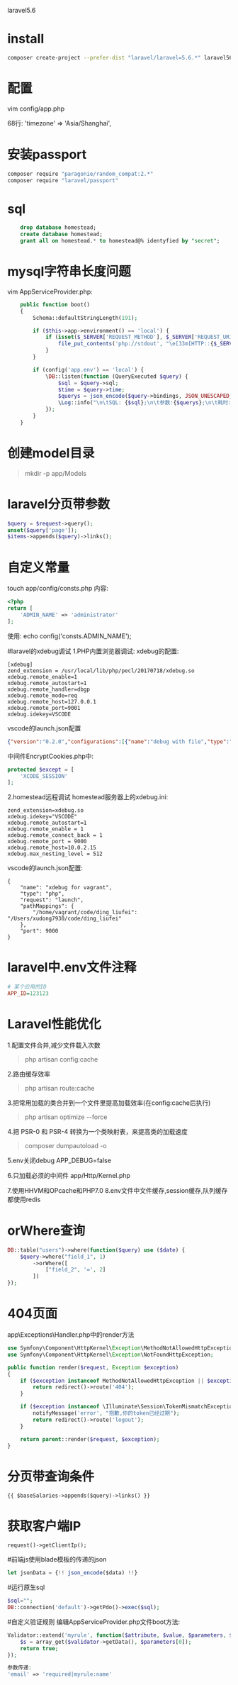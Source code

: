 laravel5.6


# install
```bash
composer create-project --prefer-dist "laravel/laravel=5.6.*" laravel56
```

# 配置
vim config/app.php

68行: 'timezone' => 'Asia/Shanghai',


# 安装passport
```bash
composer require "paragonie/random_compat:2.*"
composer require "laravel/passport"
```

# sql
```sql
    drop database homestead;
    create database homestead;
    grant all on homestead.* to homestead@% identyfied by "secret";
```

# mysql字符串长度问题
vim AppServiceProvider.php:

```php
    public function boot()
    {
        Schema::defaultStringLength(191);

        if ($this->app->environment() == 'local') {
            if (isset($_SERVER['REQUEST_METHOD'], $_SERVER['REQUEST_URI'])) {
                file_put_contents('php://stdout', "\e[33m[HTTP::{$_SERVER['REQUEST_METHOD']}] \e[0m{$_SERVER['REQUEST_URI']}\n");
            }
        }

        if (config('app.env') == 'local') {
            \DB::listen(function (QueryExecuted $query) {
                $sql = $query->sql;
                $time = $query->time;
                $querys = json_encode($query->bindings, JSON_UNESCAPED_UNICODE);
                \Log::info("\n\tSQL: {$sql};\n\t参数:{$querys};\n\t耗时: {$time}ms\n");
            });
        }
    }
```


# 创建model目录  
> mkdir -p app/Models


# laravel分页带参数
```php
$query = $request->query();
unset($query['page']);
$items->appends($query)->links();
```

# 自定义常量
touch app/config/consts.php 内容:
```php
<?php
return [
    'ADMIN_NAME' => 'administrator'
];
```

使用: echo config('consts.ADMIN_NAME');


#laravel的xdebug调试
1.PHP内置浏览器调试:
xdebug的配置:
```
[xdebug]
zend_extension = /usr/local/lib/php/pecl/20170718/xdebug.so
xdebug.remote_enable=1
xdebug.remote_autostart=1
xdebug.remote_handler=dbgp
xdebug.remote_mode=req
xdebug.remote_host=127.0.0.1
xdebug.remote_port=9001
xdebug.idekey=VSCODE
```

vscode的launch.json配置
```json
{"version":"0.2.0","configurations":[{"name":"debug with file","type":"php","request":"launch","program":"${file}","cwd":"${fileDirname}","port":9001},{"name":"debug with vagrant","type":"php","request":"launch","pathMappings":{"/home/vagrant/code/ding_liufei":"/Users/xudong7930/code/ding_liufei"},"port":9000},{"name":"debug with buildin server","type":"php","request":"launch","port":9001}]}
```

中间件EncryptCookies.php中:
```php
protected $except = [
    'XCODE_SESSION'
];
```

2.homestead远程调试
homestead服务器上的xdebug.ini:
```
zend_extension=xdebug.so
xdebug.idekey="VSCODE"
xdebug.remote_autostart=1
xdebug.remote_enable = 1
xdebug.remote_connect_back = 1
xdebug.remote_port = 9000
xdebug.remote_host=10.0.2.15
xdebug.max_nesting_level = 512
```

vscode的launch.json配置:
```
{
    "name": "xdebug for vagrant",
    "type": "php",
    "request": "launch",
    "pathMappings": {
        "/home/vagrant/code/ding_liufei": "/Users/xudong7930/code/ding_liufei"
    },  
    "port": 9000
}
```

# laravel中.env文件注释
```ini
# 某个应用的ID
APP_ID=123123
```

# Laravel性能优化
1.配置文件合并,减少文件载入次数
> php artisan config:cache

2.路由缓存效率
> php artisan route:cache

3.把常用加载的类合并到一个文件里提高加载效率(在config:cache后执行)
> php artisan optimize --force

4.把 PSR-0 和 PSR-4 转换为一个类映射表，来提高类的加载速度
> composer dumpautoload -o

5.env关闭debug
APP_DEBUG=false

6.只加载必须的中间件
app/Http/Kernel.php

7.使用HHVM和OPcache和PHP7.0
8.env文件中文件缓存,session缓存,队列缓存都使用redis

# orWhere查询
```php
DB::table("users")->where(function($query) use ($date) {
    $query->where("field_1", 1)
        ->orWhere([
            ["field_2", '=', 2]
        ])
});
```


# 404页面
app\Exceptions\Handler.php中的render方法
```php
use Symfony\Component\HttpKernel\Exception\MethodNotAllowedHttpException;
use Symfony\Component\HttpKernel\Exception\NotFoundHttpException;

public function render($request, Exception $exception)
{
    if ($exception instanceof MethodNotAllowedHttpException || $exception instanceof NotFoundHttpException) {
        return redirect()->route('404');
    }

    if ($exception instanceof \Illuminate\Session\TokenMismatchException) {
        notifyMessage('error', "抱歉,你的token已经过期");
        return redirect()->route('logout');
    }

    return parent::render($request, $exception);
}
```


# 分页带查询条件
```
{{ $baseSalaries->appends($query)->links() }}
```

# 获取客户端IP
```
request()->getClientIp();
```

#前端js使用blade模板的传递的json
```js
let jsonData = {!! json_encode($data) !!}
```

#运行原生sql
```php
$sql="";
DB::connection('default')->getPdo()->exec($sql);
```

#自定义验证规则
编辑AppServiceProvider.php文件boot方法:
```php
Validator::extend('myrule', function($attribute, $value, $parameters, $validator) {
    $s = array_get($validator->getData(), $parameters[0]);
    return true;
});

参数传递:
'email' => 'required|myrule:name'
```